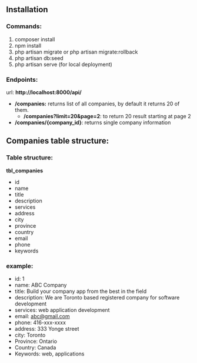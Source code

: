 ## Installation
### Commands:
1. composer install
2. npm install
3. php artisan migrate or php artisan migrate:rollback
4. php artisan db:seed
5. php artisan serve (for local deployment)

### Endpoints:
url: <strong>http://localhost:8000/api/</strong>
* **/companies:** returns list of all companies, by default it returns 20 of them.
  * **/companies?limit=20&page=2**: to return 20 result starting at page 2
* **/companies/{company_id}**: returns single company information

## Companies table structure:

### Table structure: 

**tbl_companies**

* id
* name
* title
* description
* services
* address
* city
* province
* country
* email
* phone
* keywords

### example: 
* id: 1
* name: ABC Company
* title: Build your company app from the best in the field
* description: We are Toronto based registered company for software development
* services: web application development
* email: abc@gmail.com
* phone: 416-xxx-xxxx
* address: 333 Yonge street
* city: Toronto
* Province: Ontario
* Country: Canada
* Keywords: web, applications
